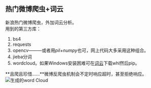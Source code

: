 ## 热门微博爬虫+词云
新浪热门微博爬虫，外加词云分析。</br>
用到的第三方库：
1. bs4
1. requests
1. opencv———或者用*pil+numpy*也可，网上代码大多采用这种组合。
1. jieba分词
1. wordcloud。如果Windows安装困难可在[词云](https://www.lfd.uci.edu/~gohlke/pythonlibs/#wordcloud)下载whl然后pip。

**且爬且珍惜……**微博反爬虫机制会不定时响应超时，甚至拒绝响应。</br>
![生成的word Cloud](https://github.com/yaleimeng/crawler-wordCloud_of_hotWeibo/blob/master/pics/new_wb20.png)
